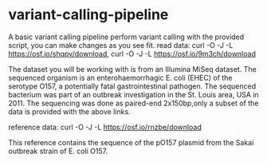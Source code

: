 # variant-calling-pipeline
A basic variant calling pipeline 
perform variant calling with the provided script, you can make changes as you see fit.
read data:
curl -O -J -L https://osf.io/shqpv/download,
curl -O -J -L https://osf.io/9m3ch/download

The dataset you will be working with is from an Illumina MiSeq dataset. The sequenced organism is an
enterohaemorrhagic E. coli (EHEC) of the serotype O157, a potentially fatal gastrointestinal pathogen. The sequenced bacterium was part of an outbreak investigation in the St. Louis area, USA in 2011. The sequencing was done as
paired-end 2x150bp,only a subset of the data is provided with the above links.

reference data: 
curl -O -J -L https://osf.io/rnzbe/download

This reference contains the sequence of the pO157 plasmid from the Sakai outbreak strain of E. coli O157.

